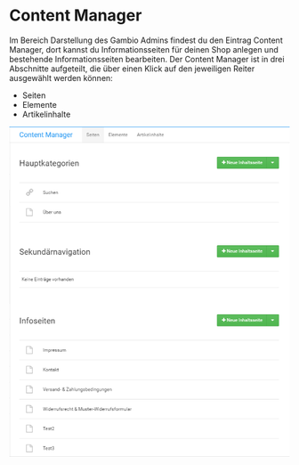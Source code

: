 # Content Manager 

Im Bereich Darstellung des Gambio Admins findest du den Eintrag Content Manager, dort kannst du Informationsseiten für deinen Shop anlegen und bestehende Informationsseiten bearbeiten. Der Content Manager ist in drei Abschnitte aufgeteilt, die über einen Klick auf den jeweiligen Reiter ausgewählt werden können:

-   Seiten
-   Elemente
-   Artikelinhalte

![](Bilder/Abb181_ContentManager.PNG "Content Manager mit geöffnetem Reiter Seiten")

  

  

  





